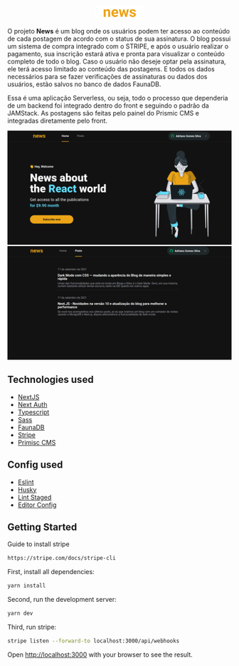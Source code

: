 <div align="center">
 <img src="public/images/logo.svg" width="110"/>
</div>

<p>O projeto <strong>News</strong> é um blog onde os usuários podem ter acesso ao conteúdo de cada postagem de acordo com o status de sua assinatura.
O blog possui um sistema de compra integrado com o STRIPE, e após o usuário realizar o pagamento, sua inscrição estará ativa e pronta para visualizar o conteúdo completo de todo o blog. Caso o usuário não deseje optar pela assinatura, ele terá acesso limitado ao conteúdo das postagens. E todos os dados necessários para se fazer verificações de assinaturas ou dados dos usuários, estão salvos no banco de dados FaunaDB.

Essa é uma aplicação Serverless, ou seja, todo o processo que dependeria de um backend foi integrado dentro do front e seguindo o padrão da JAMStack.
As postagens são feitas pelo painel do Prismic CMS e integradas diretamente pelo front.</p>

![Home](./screens/home.png)
![Modal](./screens/posts.png)

## Technologies used
  - [NextJS](https://nextjs.org/)
  - [Next Auth](https://next-auth.js.org/)
  - [Typescript](https://www.typescriptlang.org/)
  - [Sass](https://sass-lang.com/)
  - [FaunaDB](https://fauna.com/)
  - [Stripe](https://stripe.com/)
  - [Primisc CMS](https://prismic.io/)

## Config used
  - [Eslint](https://eslint.org)
  - [Husky](https://typicode.github.io/husky/#/)
  - [Lint Staged](https://github.com/okonet/lint-staged)
  - [Editor Config](https://editorconfig.org/)

## Getting Started

Guide to install stripe

```bash
https://stripe.com/docs/stripe-cli
```

First, install all dependencies:

```bash
yarn install
```

Second, run the development server:

```bash
yarn dev
```

Third, run stripe:

```bash
stripe listen --forward-to localhost:3000/api/webhooks
```

Open [http://localhost:3000](http://localhost:3000) with your browser to see the result.

